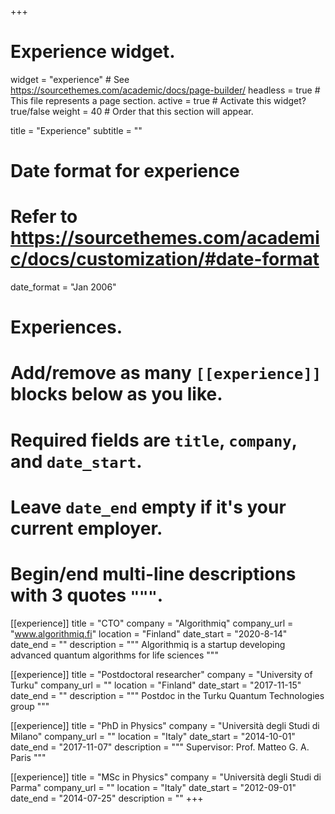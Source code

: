 +++
# Experience widget.
widget = "experience"  # See https://sourcethemes.com/academic/docs/page-builder/
headless = true  # This file represents a page section.
active = true  # Activate this widget? true/false
weight = 40  # Order that this section will appear.

title = "Experience"
subtitle = ""

# Date format for experience
#   Refer to https://sourcethemes.com/academic/docs/customization/#date-format
date_format = "Jan 2006"

# Experiences.
#   Add/remove as many `[[experience]]` blocks below as you like.
#   Required fields are `title`, `company`, and `date_start`.
#   Leave `date_end` empty if it's your current employer.
#   Begin/end multi-line descriptions with 3 quotes `"""`.
[[experience]]
  title = "CTO"
  company = "Algorithmiq"
  company_url = "www.algorithmiq.fi"
  location = "Finland"
  date_start = "2020-8-14"
  date_end = ""
  description = """
  Algorithmiq is a startup developing advanced quantum algorithms for life sciences
  """

[[experience]]
  title = "Postdoctoral researcher"
  company = "University of Turku"
  company_url = ""
  location = "Finland"
  date_start = "2017-11-15"
  date_end = ""
  description = """
  Postdoc in the Turku Quantum Technologies group
  """

[[experience]]
  title = "PhD in Physics"
  company = "Università degli Studi di Milano"
  company_url = ""
  location = "Italy"
  date_start = "2014-10-01"
  date_end = "2017-11-07"
  description = """
  Supervisor: Prof. Matteo G. A. Paris
  """

[[experience]]
  title = "MSc in Physics"
  company = "Università degli Studi di Parma"
  company_url = ""
  location = "Italy"
  date_start = "2012-09-01"
  date_end = "2014-07-25"
  description = ""
+++

